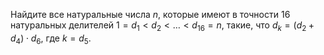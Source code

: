 Найдите все натуральные числа $n$, которые имеют в точности 16 натуральных делителей  $1 = d_1  <  d_2  <  \ldots  <  d_{16} =n$, такие, что $d_k=(d_2 + d_4) \cdot d_6$, где $k = d_5$.